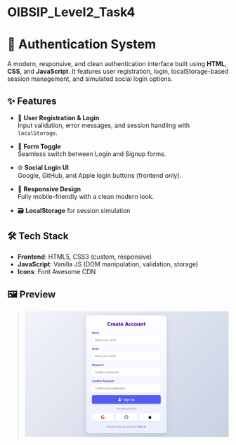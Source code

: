 # OIBSIP_Level2_Task4
# 🔐 Authentication System

A modern, responsive, and clean authentication interface built using **HTML**, **CSS**, and **JavaScript**. It features user registration, login, localStorage-based session management, and simulated social login options.

## ✨ Features

- 👤 **User Registration & Login**  
  Input validation, error messages, and session handling with `localStorage`.

- 🔄 **Form Toggle**  
  Seamless switch between Login and Signup forms.

- 🌐 **Social Login UI**  
  Google, GitHub, and Apple login buttons (frontend only).

- 📱 **Responsive Design**  
  Fully mobile-friendly with a clean modern look.
-  🗃️ **LocalStorage** for session simulation
  

## 🛠️ Tech Stack

- **Frontend**: HTML5, CSS3 (custom, responsive)
- **JavaScript**: Vanilla JS (DOM manipulation, validation, storage)
- **Icons**: Font Awesome CDN

## 🖼️ Preview

> ![Preview Screenshot](preview.png)

